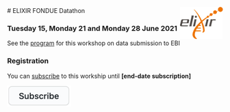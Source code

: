 <img align="right" src="program/images/logo_elixir.png" width="100"/>
# ELIXIR FONDUE Datathon 

### Tuesday 15, Monday 21 and Monday 28 June 2021
See the [program](program/) for this workshop on data submission to EBI

### Registration
You can [subscribe](https://forms.gle/uSA4kMX5GnG4L9E46) to this workship until **\[end-date subscription\]**

<a href="https://forms.gle/uSA4kMX5GnG4L9E46" alt="subscribe" title="subscribe"><img src="program/images/subscribe.png" width="150"/></a>
